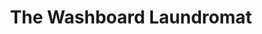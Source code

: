 ---
title: "The Washboard Laundromat"
url: /grand-junction/the-washboard-laundromat/
shop: laundry
---